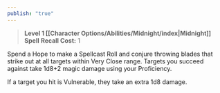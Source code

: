 ```yaml
---
publish: "true"
---
```

> **Level 1 [[Character Options/Abilities/Midnight/index|Midnight]] Spell**
> **Recall Cost:** 1

Spend a Hope to make a Spellcast Roll and conjure throwing blades that strike out at all targets within Very Close range. Targets you succeed against take 1d8+2 magic damage using your Proficiency.

If a target you hit is Vulnerable, they take an extra 1d8 damage.
